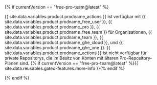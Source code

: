 {% if currentVersion == "free-pro-team@latest" %}

{{ site.data.variables.product.prodname_actions }} ist verfügbar mit {{ site.data.variables.product.prodname_free_user }}, {{ site.data.variables.product.prodname_pro }}, {{ site.data.variables.product.prodname_free_team }} für Organisationen, {{ site.data.variables.product.prodname_team }}, {{ site.data.variables.product.prodname_ghe_cloud }}, und {{ site.data.variables.product.prodname_ghe_one }}. {{ site.data.variables.product.prodname_actions }} ist nicht verfügbar für private Repositorys, die im Besitz von Konten mit älteren Pro-Repository-Plänen sind. {% if currentVersion == "free-pro-team@latest" %}{{ site.data.reusables.gated-features.more-info }}{% endif %}

{% endif %}
